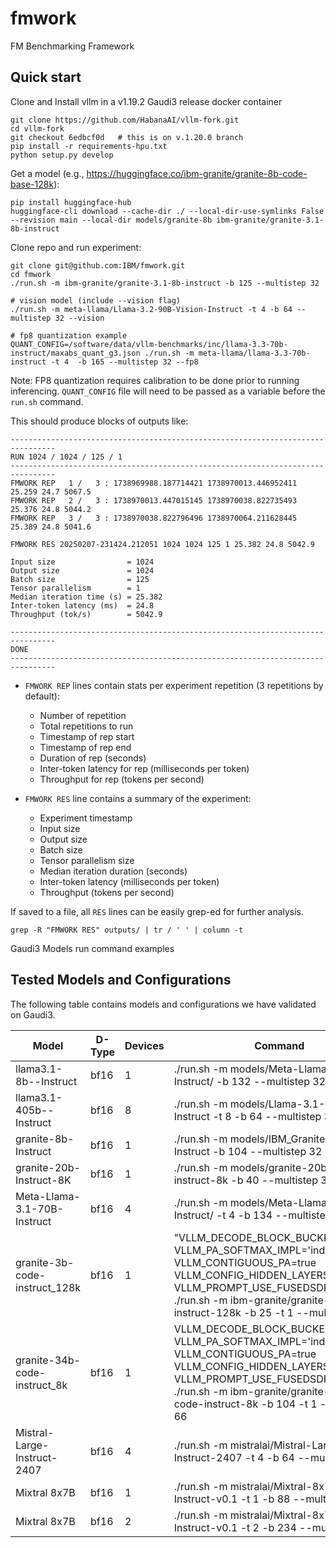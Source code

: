 # fmwork

FM Benchmarking Framework

## Quick start

Clone and Install vllm in a v1.19.2 Gaudi3 release docker container 

```
git clone https://github.com/HabanaAI/vllm-fork.git
cd vllm-fork
git checkout 6edbcf0d   # this is on v.1.20.0 branch
pip install -r requirements-hpu.txt  
python setup.py develop  
```

Get a model (e.g., https://huggingface.co/ibm-granite/granite-8b-code-base-128k):

```
pip install huggingface-hub
huggingface-cli download --cache-dir ./ --local-dir-use-symlinks False --revision main --local-dir models/granite-8b ibm-granite/granite-3.1-8b-instruct
```

Clone repo and run experiment:

```
git clone git@github.com:IBM/fmwork.git
cd fmwork
./run.sh -m ibm-granite/granite-3.1-8b-instruct -b 125 --multistep 32

# vision model (include --vision flag)
./run.sh -m meta-llama/Llama-3.2-90B-Vision-Instruct -t 4 -b 64 --multistep 32 --vision

# fp8 quantization example
QUANT_CONFIG=/software/data/vllm-benchmarks/inc/llama-3.3-70b-instruct/maxabs_quant_g3.json ./run.sh -m meta-llama/llama-3.3-70b-instruct -t 4  -b 165 --multistep 32 --fp8
```

Note: FP8 quantization requires calibration to be done prior to running inferencing. `QUANT_CONFIG` file will need to be passed as a variable before the `run.sh` command.  

This should produce blocks of outputs like:

```
--------------------------------------------------------------------------------
RUN 1024 / 1024 / 125 / 1
--------------------------------------------------------------------------------
FMWORK REP   1 /   3 : 1738969988.187714421 1738970013.446952411 25.259 24.7 5067.5
FMWORK REP   2 /   3 : 1738970013.447015145 1738970038.822735493 25.376 24.8 5044.2
FMWORK REP   3 /   3 : 1738970038.822796496 1738970064.211628445 25.389 24.8 5041.6

FMWORK RES 20250207-231424.212051 1024 1024 125 1 25.382 24.8 5042.9

Input size                = 1024
Output size               = 1024
Batch size                = 125
Tensor parallelism        = 1
Median iteration time (s) = 25.382
Inter-token latency (ms)  = 24.8
Throughput (tok/s)        = 5042.9

--------------------------------------------------------------------------------
DONE
--------------------------------------------------------------------------------
```

- `FMWORK REP` lines contain stats per experiment repetition (3 repetitions by default):
    - Number of repetition
    - Total repetitions to run
    - Timestamp of rep start
    - Timestamp of rep end
    - Duration of rep (seconds)
    - Inter-token latency for rep (milliseconds per token)
    - Throughput for rep (tokens per second)

- `FMWORK RES` line contains a summary of the experiment:
    - Experiment timestamp
    - Input size
    - Output size
    - Batch size
    - Tensor parallelism size
    - Median iteration duration (seconds)
    - Inter-token latency (milliseconds per token)
    - Throughput (tokens per second)

If saved to a file, all `RES` lines can be easily grep-ed for further analysis.

```
grep -R "FMWORK RES" outputs/ | tr / ' ' | column -t
```

Gaudi3 Models run command examples 

## Tested Models and Configurations

The following table contains models and configurations we have validated on Gaudi3.

| Model | D-Type | Devices | Command |
|--------------| --------------| --------------| --------------|
|llama3.1-8b--Instruct| bf16| 1 | ./run.sh -m models/Meta-Llama-3.1-8B-Instruct/ -b 132 --multistep 32 |
|llama3.1-405b--Instruct| bf16 | 8 | ./run.sh -m models/Llama-3.1-405B-Instruct -t 8 -b 64 --multistep 32 |
|granite-8b-Instruct| bf16 | 1 | ./run.sh -m models/IBM_Granite-8B-Instruct -b 104 --multistep 32 |
|granite-20b-Instruct-8K| bf16 | 1 | ./run.sh -m models/granite-20b-code-instruct-8k -b 40 --multistep 32 |
|Meta-Llama-3.1-70B-Instruct| bf16 | 4 | ./run.sh -m models/Meta-Llama-3.1-70B-Instruct/ -t 4  -b 134 --multistep 32 |
|granite-3b-code-instruct_128k| bf16 | 1 | "VLLM_DECODE_BLOCK_BUCKET_STEP=16 VLLM_PA_SOFTMAX_IMPL='index_reduce' VLLM_CONTIGUOUS_PA=true  VLLM_CONFIG_HIDDEN_LAYERS=8 VLLM_PROMPT_USE_FUSEDSDPA=true ./run.sh -m ibm-granite/granite-3b-code-instruct-128k -b 25 -t 1 --multistep 66 |
|granite-34b-code-instruct_8k| bf16 |1  | VLLM_DECODE_BLOCK_BUCKET_STEP=32  VLLM_PA_SOFTMAX_IMPL='index_reduce' VLLM_CONTIGUOUS_PA=true VLLM_CONFIG_HIDDEN_LAYERS=6  VLLM_PROMPT_USE_FUSEDSDPA=true ./run.sh  -m ibm-granite/granite-34b-code-instruct-8k -b 104  -t 1 --multistep 66 |
|Mistral-Large-Instruct-2407| bf16 | 4 | ./run.sh -m mistralai/Mistral-Large-Instruct-2407  -t 4 -b 64 --multistep 32 |
|Mixtral 8x7B| bf16 | 1 | ./run.sh -m mistralai/Mixtral-8x7B-Instruct-v0.1 -t 1  -b 88 --multistep 32 |
|Mixtral 8x7B| bf16 | 2 | ./run.sh -m mistralai/Mixtral-8x7B-Instruct-v0.1 -t 2  -b 234  --multistep 8 |

